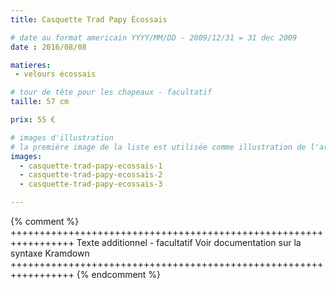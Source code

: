 ```yaml
---
title: Casquette Trad Papy Écossais

# date au format americain YYYY/MM/DD - 2009/12/31 = 31 dec 2009
date : 2016/08/08

matieres:
 - velours écossais

# tour de tête pour les chapeaux - facultatif
taille: 57 cm

prix: 55 €

# images d'illustration
# la première image de la liste est utilisée comme illustration de l'article dans les pages de listing.
images:
  - casquette-trad-papy-ecossais-1
  - casquette-trad-papy-ecossais-2
  - casquette-trad-papy-ecossais-3

---
```

{% comment %} +++++++++++++++++++++++++++++++++++++++++++++++++++++++++++++++++
              Texte additionnel - facultatif
              Voir documentation sur la syntaxe Kramdown
+++++++++++++++++++++++++++++++++++++++++++++++++++++++++++++++++ {% endcomment %}
